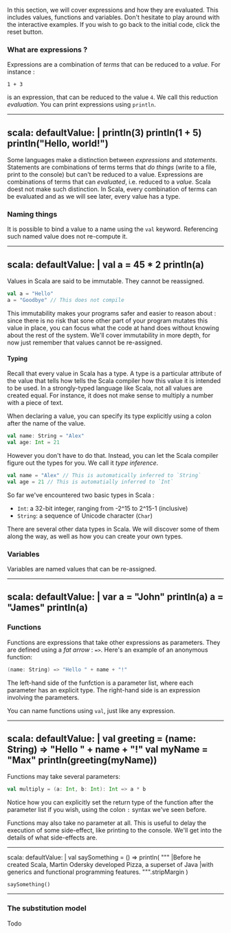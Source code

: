 In this section, we will cover expressions and how they are evaluated. This includes values, functions and variables.
Don't hesitate to play around with the interactive examples. If you wish to go back to the initial code, click the reset
button.

### What are expressions ?

Expressions are a combination of *terms* that can be reduced to a *value*. For instance :

```
1 + 3
```

is an expression, that can be reduced to the value `4`. We call this reduction *evaluation*. You can print
expressions using `println`.

----
scala:
  defaultValue: |
    println(3) 
    println(1 + 5)
    println("Hello, world!")
----

Some languages make a distinction between *expressions* and *statements*. Statements are combinations of terms terms that
*do things* (write to a file, print to the console) but can't be reduced to a value. Expressions are
combinations of terms that can *evaluated*, i.e. reduced to a *value*. Scala doest not make such distinction.
In Scala, every combination of terms can be evaluated and as we will see later, every value has a type.

### Naming things

It is possible to bind a value to a name using the `val` keyword. 
Referencing such named value does not re-compute it.

----
scala:
  defaultValue: |
    val a = 45 * 2
    println(a)
----

Values in Scala are said to be immutable. They cannot be reassigned.

```scala
val a = "Hello"
a = "Goodbye" // This does not compile
```

This immutability makes your programs safer and easier to reason about : since there is no risk that
sone other part of your program mutates this value in place, you can focus what the code at hand does without
knowing about the rest of the system. We'll cover immutability in more depth, for now just remember that values
cannot be re-assigned.

#### Typing

Recall that every value in Scala has a type. A type is a particular attribute of the value that tells
how tells the Scala compiler how this value it is intended to be used. In a strongly-typed language like Scala,
not all values are created equal. For instance, it does not make sense to multiply a number with a piece of text.

When declaring a value, you can specify its type explicitly using
a colon after the name of the value.

```scala
val name: String = "Alex"
val age: Int = 21
```

However you don't have to do that. Instead, you can let the Scala compiler figure out the types for you.
We call it *type inference*.

```scala
val name = "Alex" // This is automatically inferred to `String`
val age = 21 // This is automatially inferred to `Int`
```

So far we've encountered two basic types in Scala :

- `Int`: a 32-bit integer, ranging from -2^15 to 2^15-1 (inclusive)
- `String`: a sequence of Unicode character (`Char`)

There are several other data types in Scala. We will discover some of them along the way, as well as how you
can create your own types.

### Variables

Variables are named values that can be re-assigned.

----
scala:
  defaultValue: |
    var a = "John"
    println(a)
    a = "James"
    println(a)
----

### Functions

Functions are expressions that take other expressions as parameters. They are defined using a *fat arrow* : `=>`.
Here's an example of an anonymous function:

```scala
(name: String) => "Hello " + name + "!"
```
The left-hand side of the funfction is a parameter list, where each parameter has an explicit type. The right-hand side
is an expression involving the parameters.

You can name functions using `val`, just like any expression.

----
scala:
  defaultValue: |
    val greeting = (name: String) => "Hello " + name + "!"
    val myName = "Max"
    println(greeting(myName))
----

Functions may take several parameters:

```scala
val multiply = (a: Int, b: Int): Int => a * b
```

Notice how you can explicitly set the return type of the function after the parameter list if you wish, using
the colon `:` syntax we've seen before.

Functions may also take no parameter at all. This is useful to delay the execution of some side-effect, like
printing to the console. We'll get into the details of what side-effects are.

----
scala:
  defaultValue: |
    val saySomething = () => println(
      """
      |Before he created Scala, Martin Odersky developed Pizza, a superset of Java
      |with generics and functional programming features.
      """.stripMargin
    )

    saySomething()
----

### The substitution model

Todo
